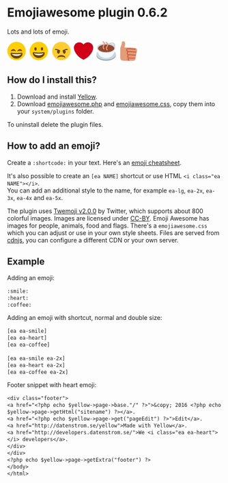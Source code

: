 Emojiawesome plugin 0.6.2
=========================
Lots and lots of emoji.

![Screenshot](emojiawesome-plugin.jpg?raw=true)

How do I install this?
----------------------
1. Download and install [Yellow](https://github.com/datenstrom/yellow/).  
2. Download [emojiawesome.php](emojiawesome.php?raw=true) and [emojiawesome.css](emojiawesome.css?raw=true), copy them into your `system/plugins` folder.  

To uninstall delete the plugin files.

How to add an emoji?
--------------------
Create a `:shortcode:` in your text. Here's an [emoji cheatsheet](http://www.emoji-cheat-sheet.com). 

It's also possible to create an `[ea NAME]` shortcut or use HTML `<i class="ea NAME"></i>`.  
You can add an additional style to the name, for example `ea-lg`, `ea-2x`, `ea-3x`, `ea-4x` and `ea-5x`.

The plugin uses [Twemoji v2.0.0](https://github.com/twitter/twemoji) by Twitter, which supports about 800 colorful images. Images are licensed under [CC-BY](http://creativecommons.org/licenses/by/4.0/). Emoji Awesome has images for people, animals, food and flags. There's a `emojiawesome.css` which you can adjust or use in your own style sheets. Files are served from [cdnjs](https://cdnjs.com), you can configure a different CDN or your own server.

Example
-------
Adding an emoji:

    :smile: 
    :heart: 
    :coffee:

Adding an emoji with shortcut, normal and double size:

    [ea ea-smile]
    [ea ea-heart]
    [ea ea-coffee]
    
    [ea ea-smile ea-2x]
    [ea ea-heart ea-2x]
    [ea ea-coffee ea-2x]

Footer snippet with heart emoji:

    <div class="footer">
    <a href="<?php echo $yellow->page->base."/" ?>">&copy; 2016 <?php echo $yellow->page->getHtml("sitename") ?></a>.
    <a href="<?php echo $yellow->page->get("pageEdit") ?>">Edit</a>.
    <a href="http://datenstrom.se/yellow">Made with Yellow</a>.
    <a href="http://developers.datenstrom.se/">We <i class="ea ea-heart"></i> developers</a>.
    </div>
    </div>
    <?php echo $yellow->page->getExtra("footer") ?>
    </body>
    </html>